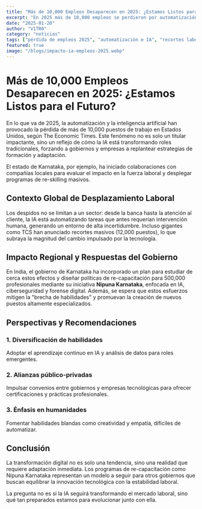 ```yaml
---
title: "Más de 10,000 Empleos Desaparecen en 2025: ¿Estamos Listos para el Futuro?"
excerpt: "En 2025 más de 10,000 empleos se perdieron por automatización e IA. Descubre cómo el gobierno de Karnataka y las empresas están diseñando programas de re-capacitación para afrontar este desafío."
date: "2025-01-20"
author: "V1TR0"
category: "noticias"
tags: ["pérdida de empleos 2025", "automatización e IA", "recortes laborales por IA", "re-skilling Karnataka", "brecha de habilidades"]
featured: true
image: "/blogs/impacto-ia-empleos-2025.webp"
---
```


# Más de 10,000 Empleos Desaparecen en 2025: ¿Estamos Listos para el Futuro?

En lo que va de 2025, la automatización y la inteligencia artificial han provocado la pérdida de más de 10,000 puestos de trabajo en Estados Unidos, según The Economic Times. Este fenómeno no es solo un titular impactante, sino un reflejo de cómo la IA está transformando roles tradicionales, forzando a gobiernos y empresas a replantear estrategias de formación y adaptación.

El estado de Karnataka, por ejemplo, ha iniciado colaboraciones con compañías locales para evaluar el impacto en la fuerza laboral y desplegar programas de re-skilling masivos.

## Contexto Global de Desplazamiento Laboral

Los despidos no se limitan a un sector: desde la banca hasta la atención al cliente, la IA está automatizando tareas que antes requerían intervención humana, generando un entorno de alta incertidumbre. Incluso gigantes como TCS han anunciado recortes masivos (12,000 puestos), lo que subraya la magnitud del cambio impulsado por la tecnología.

## Impacto Regional y Respuestas del Gobierno

En India, el gobierno de Karnataka ha incorporado un plan para estudiar de cerca estos efectos y diseñar políticas de re-capacitación para 500,000 profesionales mediante su iniciativa **Nipuna Karnataka**, enfocada en IA, ciberseguridad y forense digital. Además, se espera que estos esfuerzos mitigen la "brecha de habilidades" y promuevan la creación de nuevos puestos altamente especializados.

## Perspectivas y Recomendaciones

### 1. Diversificación de habilidades
Adoptar el aprendizaje continuo en IA y análisis de datos para roles emergentes.

### 2. Alianzas público-privadas
Impulsar convenios entre gobiernos y empresas tecnológicas para ofrecer certificaciones y prácticas profesionales.

### 3. Énfasis en humanidades
Fomentar habilidades blandas como creatividad y empatía, difíciles de automatizar.

## Conclusión

La transformación digital no es solo una tendencia, sino una realidad que requiere adaptación inmediata. Los programas de re-capacitación como Nipuna Karnataka representan un modelo a seguir para otros gobiernos que buscan equilibrar la innovación tecnológica con la estabilidad laboral.

La pregunta no es si la IA seguirá transformando el mercado laboral, sino qué tan preparados estamos para evolucionar junto con ella.